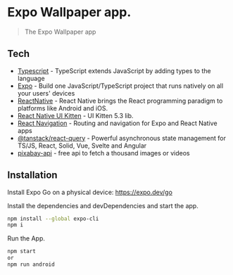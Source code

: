 # Expo Wallpaper app.
> The Expo Wallpaper app

## Tech
- [Typescript] - TypeScript extends JavaScript by adding types to the language
- [Expo] - Build one JavaScript/TypeScript project that runs natively on all your users' devices
- [ReactNative] - React Native brings the React programming paradigm to platforms like Android and iOS.
- [React Native UI Kitten] - UI Kitten 5.3 lib.
- [React Navigation] - Routing and navigation for Expo and React Native apps
- [@tanstack/react-query] - Powerful asynchronous state management for TS/JS, React, Solid, Vue, Svelte and Angular
- [pixabay-api] - free api to fetch a thousand images or videos

## Installation

Install Expo Go on a physical device:
https://expo.dev/go

Install the dependencies and devDependencies and start the app.

```sh
npm install --global expo-cli
npm i
```

Run the App.
```sh
npm start 
or
npm run android
```

   [Expo]: <https://docs.expo.dev/>
   [Typescript]: <https://www.typescriptlang.org/>
   [ReactNative]: <https://reactnative.dev/>
   [@tanstack/react-query]: <https://tanstack.com/query/latest>
   [pixabay-api]: <https://pixabay.com/api/docs/>
   [React Native UI Kitten]: <https://akveo.github.io/react-native-ui-kitten/>
   [React Navigation]: <https://reactnavigation.org/>
